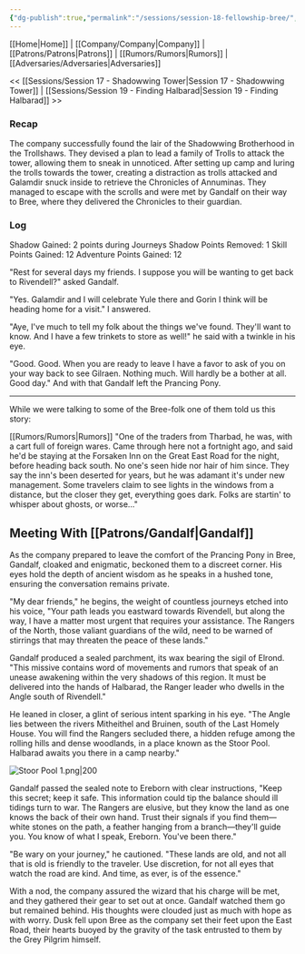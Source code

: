 ```yaml
---
{"dg-publish":true,"permalink":"/sessions/session-18-fellowship-bree/","tags":["TOR","tolkien","lord-of-the-rings"]}
---
```


[[Home\|Home]] | [[Company/Company\|Company]] | [[Patrons/Patrons\|Patrons]] | [[Rumors/Rumors\|Rumors]] | [[Adversaries/Adversaries\|Adversaries]]

<< [[Sessions/Session 17 - Shadowwing Tower\|Session 17 - Shadowwing Tower]] | [[Sessions/Session 19 - Finding Halbarad\|Session 19 - Finding Halbarad]] >>
### Recap
The company successfully found the lair of the Shadowwing Brotherhood in the Trollshaws. They devised a plan to lead a family of Trolls to attack the tower, allowing them to sneak in unnoticed. After setting up camp and luring the trolls towards the tower, creating a distraction as trolls attacked and Galamdir snuck inside to retrieve the Chronicles of Annuminas. They managed to escape with the scrolls and were met by Gandalf on their way to Bree, where they delivered the Chronicles to their guardian.
### Log
Shadow Gained: 2 points during Journeys
Shadow Points Removed: 1
Skill Points Gained: 12
Adventure Points Gained: 12

"Rest for several days my friends. I suppose you will be wanting to get back to Rivendell?" asked Gandalf.

"Yes. Galamdir and I will celebrate Yule there and Gorin I think will be heading home for a visit." I answered.

"Aye, I've much to tell my folk about the things we've found. They'll want to know. And I have a few trinkets to store as well!" he said with a twinkle in his eye.

"Good. Good. When you are ready to leave I have a favor to ask of you on your way back to see Gilraen. Nothing much. Will hardly be a bother at all. Good day." And with that Gandalf left the Prancing Pony.

-----------
While we were talking to some of the Bree-folk one of them told us this story:

[[Rumors/Rumors\|Rumors]]
"One of the traders from Tharbad, he was, with a cart full of foreign wares. Came through here not a fortnight ago, and said he'd be staying at the Forsaken Inn on the Great East Road for the night, before heading back south. No one's seen hide nor hair of him since. They say the inn's been deserted for years, but he was adamant it's under new management. Some travelers claim to see lights in the windows from a distance, but the closer they get, everything goes dark. Folks are startin' to whisper about ghosts, or worse..."

## Meeting  With [[Patrons/Gandalf\|Gandalf]]
As the company prepared to leave the comfort of the Prancing Pony in Bree, Gandalf, cloaked and enigmatic, beckoned them to a discreet corner. His eyes hold the depth of ancient wisdom as he speaks in a hushed tone, ensuring the conversation remains private.

"My dear friends," he begins, the weight of countless journeys etched into his voice, "Your path leads you eastward towards Rivendell, but along the way, I have a matter most urgent that requires your assistance. The Rangers of the North, those valiant guardians of the wild, need to be warned of stirrings that may threaten the peace of these lands."

Gandalf produced a sealed parchment, its wax bearing the sigil of Elrond. "This missive contains word of movements and rumors that speak of an unease awakening within the very shadows of this region. It must be delivered into the hands of Halbarad, the Ranger leader who dwells in the Angle south of Rivendell."

He leaned in closer, a glint of serious intent sparking in his eye. "The Angle lies between the rivers Mitheithel and Bruinen, south of the Last Homely House. You will find the Rangers secluded there, a hidden refuge among the rolling hills and dense woodlands, in a place known as the Stoor Pool. Halbarad awaits you there in a camp nearby."

![Stoor Pool 1.png|200](/img/user/zz_assetts/Stoor%20Pool%201.png)

Gandalf passed the sealed note to Ereborn with clear instructions, "Keep this secret; keep it safe. This information could tip the balance should ill tidings turn to war. The Rangers are elusive, but they know the land as one knows the back of their own hand. Trust their signals if you find them—white stones on the path, a feather hanging from a branch—they'll guide you. You know of what I speak, Ereborn. You've been there."

"Be wary on your journey," he cautioned. "These lands are old, and not all that is old is friendly to the traveler. Use discretion, for not all eyes that watch the road are kind. And time, as ever, is of the essence."

With a nod, the company assured the wizard that his charge will be met, and they gathered their gear to set out at once. Gandalf watched them go but remained behind. His thoughts were clouded just as much with hope as with worry. Dusk fell upon Bree as the company set their feet upon the East Road, their hearts buoyed by the gravity of the task entrusted to them by the Grey Pilgrim himself.




